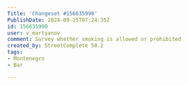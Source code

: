 ```yaml
---
Title: 'Changeset #156635990'
PublishDate: 2024-09-15T07:24:35Z
id: 156635990
user: v_martyanov
comment: Survey whether smoking is allowed or prohibited
created_by: StreetComplete 58.2
tags:
- Montenegro
- Bar

---
```

